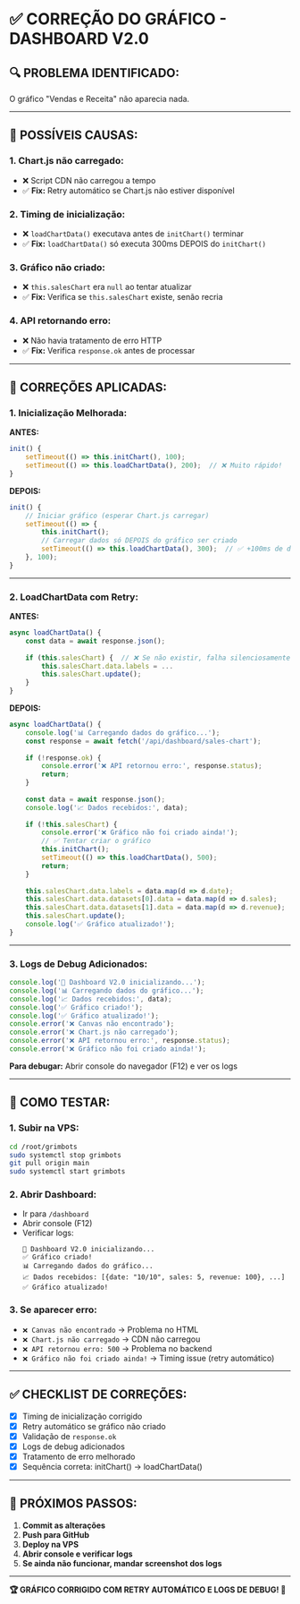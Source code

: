 # ✅ CORREÇÃO DO GRÁFICO - DASHBOARD V2.0

## 🔍 **PROBLEMA IDENTIFICADO:**

O gráfico "Vendas e Receita" não aparecia nada.

---

## 🎯 **POSSÍVEIS CAUSAS:**

### **1. Chart.js não carregado:**
- ❌ Script CDN não carregou a tempo
- ✅ **Fix:** Retry automático se Chart.js não estiver disponível

### **2. Timing de inicialização:**
- ❌ `loadChartData()` executava antes de `initChart()` terminar
- ✅ **Fix:** `loadChartData()` só executa 300ms DEPOIS do `initChart()`

### **3. Gráfico não criado:**
- ❌ `this.salesChart` era `null` ao tentar atualizar
- ✅ **Fix:** Verifica se `this.salesChart` existe, senão recria

### **4. API retornando erro:**
- ❌ Não havia tratamento de erro HTTP
- ✅ **Fix:** Verifica `response.ok` antes de processar

---

## 🔧 **CORREÇÕES APLICADAS:**

### **1. Inicialização Melhorada:**

**ANTES:**
```javascript
init() {
    setTimeout(() => this.initChart(), 100);
    setTimeout(() => this.loadChartData(), 200);  // ❌ Muito rápido!
}
```

**DEPOIS:**
```javascript
init() {
    // Iniciar gráfico (esperar Chart.js carregar)
    setTimeout(() => {
        this.initChart();
        // Carregar dados só DEPOIS do gráfico ser criado
        setTimeout(() => this.loadChartData(), 300);  // ✅ +100ms de delay
    }, 100);
}
```

---

### **2. LoadChartData com Retry:**

**ANTES:**
```javascript
async loadChartData() {
    const data = await response.json();
    
    if (this.salesChart) {  // ❌ Se não existir, falha silenciosamente
        this.salesChart.data.labels = ...
        this.salesChart.update();
    }
}
```

**DEPOIS:**
```javascript
async loadChartData() {
    console.log('📊 Carregando dados do gráfico...');
    const response = await fetch('/api/dashboard/sales-chart');
    
    if (!response.ok) {
        console.error('❌ API retornou erro:', response.status);
        return;
    }
    
    const data = await response.json();
    console.log('📈 Dados recebidos:', data);
    
    if (!this.salesChart) {
        console.error('❌ Gráfico não foi criado ainda!');
        // ✅ Tentar criar o gráfico
        this.initChart();
        setTimeout(() => this.loadChartData(), 500);
        return;
    }
    
    this.salesChart.data.labels = data.map(d => d.date);
    this.salesChart.data.datasets[0].data = data.map(d => d.sales);
    this.salesChart.data.datasets[1].data = data.map(d => d.revenue);
    this.salesChart.update();
    console.log('✅ Gráfico atualizado!');
}
```

---

### **3. Logs de Debug Adicionados:**

```javascript
console.log('🚀 Dashboard V2.0 inicializando...');
console.log('📊 Carregando dados do gráfico...');
console.log('📈 Dados recebidos:', data);
console.log('✅ Gráfico criado!');
console.log('✅ Gráfico atualizado!');
console.error('❌ Canvas não encontrado');
console.error('❌ Chart.js não carregado');
console.error('❌ API retornou erro:', response.status);
console.error('❌ Gráfico não foi criado ainda!');
```

**Para debugar:** Abrir console do navegador (F12) e ver os logs

---

## 🚀 **COMO TESTAR:**

### **1. Subir na VPS:**
```bash
cd /root/grimbots
sudo systemctl stop grimbots
git pull origin main
sudo systemctl start grimbots
```

### **2. Abrir Dashboard:**
- Ir para `/dashboard`
- Abrir console (F12)
- Verificar logs:
  ```
  🚀 Dashboard V2.0 inicializando...
  ✅ Gráfico criado!
  📊 Carregando dados do gráfico...
  📈 Dados recebidos: [{date: "10/10", sales: 5, revenue: 100}, ...]
  ✅ Gráfico atualizado!
  ```

### **3. Se aparecer erro:**
- `❌ Canvas não encontrado` → Problema no HTML
- `❌ Chart.js não carregado` → CDN não carregou
- `❌ API retornou erro: 500` → Problema no backend
- `❌ Gráfico não foi criado ainda!` → Timing issue (retry automático)

---

## ✅ **CHECKLIST DE CORREÇÕES:**

- [x] Timing de inicialização corrigido
- [x] Retry automático se gráfico não criado
- [x] Validação de `response.ok`
- [x] Logs de debug adicionados
- [x] Tratamento de erro melhorado
- [x] Sequência correta: initChart() → loadChartData()

---

## 🎯 **PRÓXIMOS PASSOS:**

1. **Commit as alterações**
2. **Push para GitHub**
3. **Deploy na VPS**
4. **Abrir console e verificar logs**
5. **Se ainda não funcionar, mandar screenshot dos logs**

---

**🏆 GRÁFICO CORRIGIDO COM RETRY AUTOMÁTICO E LOGS DE DEBUG! 🎯**

